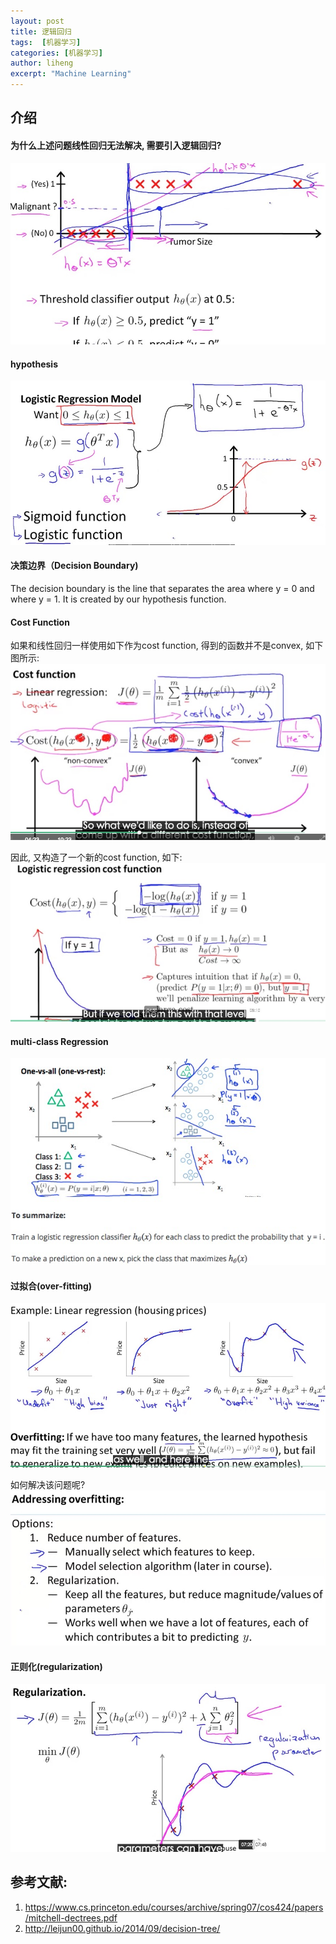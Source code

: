 ```yaml
---
layout: post
title: 逻辑回归
tags:  [机器学习]
categories: [机器学习]
author: liheng
excerpt: "Machine Learning"
---
```

## 介绍

#### 为什么上述问题线性回归无法解决, 需要引入逻辑回归?

 ![Why-We-Need-LR](/images/ml/logisticRegression/WhyNeedLogisticRegression.png)
 
#### hypothesis

 ![LR-Hypothesis-Model](/images/ml/logisticRegression/LR-Hypothesis-Model.png)

#### 决策边界（Decision Boundary)

The decision boundary is the line that separates the area where y = 0 and where y = 1. It is created by our hypothesis function.

#### Cost Function

如果和线性回归一样使用如下作为cost function, 得到的函数并不是convex, 如下图所示:
 ![LinearR-Cost-LogisticR](/images/ml/logisticRegression/lineraRegression-costFunction-Logistic.png)

因此, 又构造了一个新的cost function, 如下:
 ![Logistic-CostFunction](/images/ml/logisticRegression/Logistic-CostFunction.png)

#### multi-class Regression
 ![multiclass-lr](/images/ml/logisticRegression/multiclass-lr.png)

#### 过拟合(over-fitting)
![over-fitting](/images/ml/logisticRegression/over-fitting.png)

如何解决该问题呢?
![solve-over-fitting](/images/ml/logisticRegression/solve-over-fitting.png)

#### 正则化(regularization)

![regulation](/images/ml/logisticRegression/regulation.png)





## 参考文献:

1. https://www.cs.princeton.edu/courses/archive/spring07/cos424/papers/mitchell-dectrees.pdf
2. http://leijun00.github.io/2014/09/decision-tree/